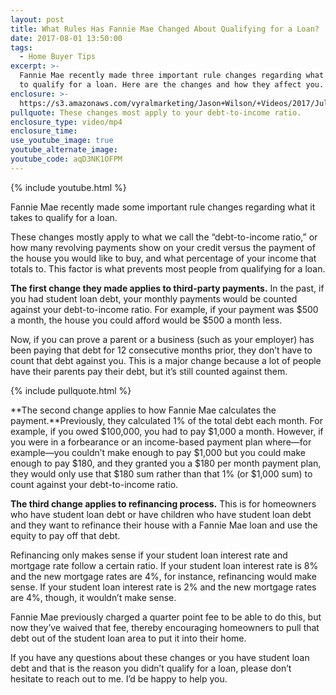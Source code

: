 ```yaml
---
layout: post
title: What Rules Has Fannie Mae Changed About Qualifying for a Loan?
date: 2017-08-01 13:50:00
tags:
  - Home Buyer Tips
excerpt: >-
  Fannie Mae recently made three important rule changes regarding what it takes
  to qualify for a loan. Here are the changes and how they affect you.
enclosure: >-
  https://s3.amazonaws.com/vyralmarketing/Jason+Wilson/+Videos/2017/July/Woodstock%252C+GA+Real+Estate+Agent-+What+Rules+Has+Fannie+Mae+Changed+About+Qualifying+for+a+Loan%253F.mp4
pullquote: These changes most apply to your debt-to-income ratio.
enclosure_type: video/mp4
enclosure_time:
use_youtube_image: true
youtube_alternate_image:
youtube_code: aqD3NK1OFPM
---
```



{% include youtube.html %}

Fannie Mae recently made some important rule changes regarding what it takes to qualify for a loan.

These changes mostly apply to what we call the “debt-to-income ratio,” or how many revolving payments show on your credit versus the payment of the house you would like to buy, and what percentage of your income that totals to. This factor is what prevents most people from qualifying for a loan.

**The first change they made applies to third-party payments.** In the past, if you had student loan debt, your monthly payments would be counted against your debt-to-income ratio. For example, if your payment was $500 a month, the house you could afford would be $500 a month less.

Now, if you can prove a parent or a business (such as your employer) has been paying that debt for 12 consecutive months prior, they don’t have to count that debt against you. This is a major change because a lot of people have their parents pay their debt, but it’s still counted against them.

{% include pullquote.html %}

**The second change applies to how Fannie Mae calculates the payment.**Previously, they calculated 1% of the total debt each month. For example, if you owed $100,000, you had to pay $1,000 a month. However, if you were in a forbearance or an income-based payment plan where—for example—you couldn’t make enough to pay $1,000 but you could make enough to pay $180, and they granted you a $180 per month payment plan, they would only use that $180 sum rather than that 1% (or $1,000 sum) to count against your debt-to-income ratio.

**The third change applies to refinancing process.** This is for homeowners who have student loan debt or have children who have student loan debt and they want to refinance their house with a Fannie Mae loan and use the equity to pay off that debt.

Refinancing only makes sense if your student loan interest rate and mortgage rate follow a certain ratio. If your student loan interest rate is 8% and the new mortgage rates are 4%, for instance, refinancing would make sense. If your student loan interest rate is 2% and the new mortgage rates are 4%, though, it wouldn’t make sense.

Fannie Mae previously charged a quarter point fee to be able to do this, but now they’ve waived that fee, thereby encouraging homeowners to pull that debt out of the student loan area to put it into their home.

If you have any questions about these changes or you have student loan debt and that is the reason you didn’t qualify for a loan, please don’t hesitate to reach out to me. I’d be happy to help you.